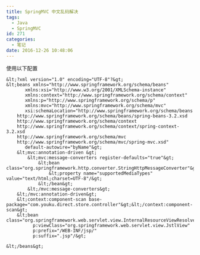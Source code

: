 ```yaml
---
title: SpringMVC 中文乱码解决
tags:
  - Java
  - SpringMVC
id: 271
categories:
  - 笔记
date: 2016-12-26 10:48:06
---
```


使用以下配置

    &lt;?xml version="1.0" encoding="UTF-8"?&gt;
    &lt;beans xmlns="http://www.springframework.org/schema/beans"
           xmlns:xsi="http://www.w3.org/2001/XMLSchema-instance"
           xmlns:context="http://www.springframework.org/schema/context"
           xmlns:p="http://www.springframework.org/schema/p"
           xmlns:mvc="http://www.springframework.org/schema/mvc"
           xsi:schemaLocation="http://www.springframework.org/schema/beans
        http://www.springframework.org/schema/beans/spring-beans-3.2.xsd
        http://www.springframework.org/schema/context
        http://www.springframework.org/schema/context/spring-context-3.2.xsd
        http://www.springframework.org/schema/mvc
        http://www.springframework.org/schema/mvc/spring-mvc.xsd"
           default-autowire="byName"&gt;
        &lt;mvc:annotation-driven &gt;
            &lt;mvc:message-converters register-defaults="true"&gt;
                &lt;bean class="org.springframework.http.converter.StringHttpMessageConverter"&gt;
                    &lt;property name="supportedMediaTypes" value="text/html;charset=UTF-8"/&gt;
                &lt;/bean&gt;
            &lt;/mvc:message-converters&gt;
        &lt;/mvc:annotation-driven&gt;
        &lt;context:component-scan base-package="com.youku.direct.store.controller"&gt;&lt;/context:component-scan&gt;
        &lt;bean class="org.springframework.web.servlet.view.InternalResourceViewResolver"
              p:viewClass="org.springframework.web.servlet.view.JstlView"
              p:prefix="/WEB-INF/jsp/"
              p:suffix=".jsp"/&gt;

    &lt;/beans&gt;
    